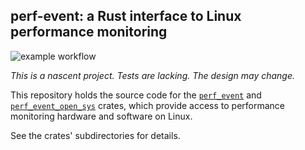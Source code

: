 ## perf-event: a Rust interface to Linux performance monitoring

![example workflow](https://github.com/jimblandy/perf-event/actions/workflows/master.yml/badge.svg)

*This is a nascent project. Tests are lacking. The design may change.*

This repository holds the source code for the [`perf_event`][pe] and
[`perf_event_open_sys`][peos] crates, which provide access to
performance monitoring hardware and software on Linux.

See the crates' subdirectories for details.

[pe]: https://crates.io/crates/perf-event
[peos]: https://crates.io/crates/perf-event-open-sys
